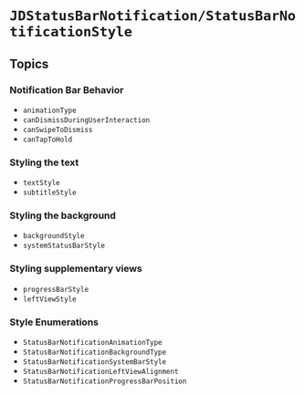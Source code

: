 # ``JDStatusBarNotification/StatusBarNotificationStyle``

## Topics

### Notification Bar Behavior

- ``animationType``
- ``canDismissDuringUserInteraction``
- ``canSwipeToDismiss``
- ``canTapToHold``

### Styling the text

- ``textStyle``
- ``subtitleStyle``

### Styling the background

- ``backgroundStyle``
- ``systemStatusBarStyle``

### Styling supplementary views

- ``progressBarStyle``
- ``leftViewStyle``

### Style Enumerations

- ``StatusBarNotificationAnimationType``
- ``StatusBarNotificationBackgroundType``
- ``StatusBarNotificationSystemBarStyle``
- ``StatusBarNotificationLeftViewAlignment``
- ``StatusBarNotificationProgressBarPosition``
